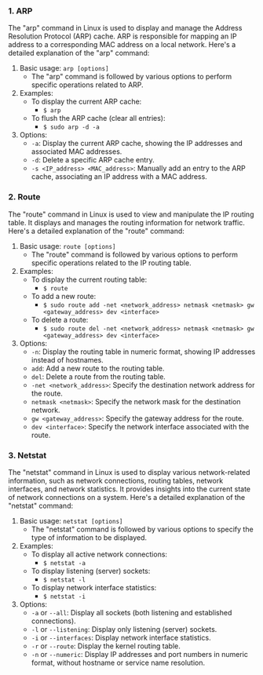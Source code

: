 ### 1. ARP
The "arp" command in Linux is used to display and manage the Address Resolution Protocol (ARP) cache. ARP is responsible for mapping an IP address to a corresponding MAC address on a local network. Here's a detailed explanation of the "arp" command:

1. Basic usage: `arp [options]`
	- The "arp" command is followed by various options to perform specific operations related to ARP.
2. Examples:
	- To display the current ARP cache:
		- `$ arp`
	- To flush the ARP cache (clear all entries):
		- `$ sudo arp -d -a`
3. Options:
	- `-a`: Display the current ARP cache, showing the IP addresses and associated MAC addresses.
	- `-d`: Delete a specific ARP cache entry.
	- `-s <IP_address> <MAC_address>`: Manually add an entry to the ARP cache, associating an IP address with a MAC address.

### 2. Route
The "route" command in Linux is used to view and manipulate the IP routing table. It displays and manages the routing information for network traffic. Here's a detailed explanation of the "route" command:

1. Basic usage: `route [options]`
	- The "route" command is followed by various options to perform specific operations related to the IP routing table.
2. Examples:  
	- To display the current routing table:
		- `$ route`
	- To add a new route:
		- `$ sudo route add -net <network_address> netmask <netmask> gw <gateway_address> dev <interface>`
	- To delete a route:
		- `$ sudo route del -net <network_address> netmask <netmask> gw <gateway_address> dev <interface>`
3. Options:
	- `-n`: Display the routing table in numeric format, showing IP addresses instead of hostnames.
	- `add`: Add a new route to the routing table.
	- `del`: Delete a route from the routing table.
	- `-net <network_address>`: Specify the destination network address for the route.
	- `netmask <netmask>`: Specify the network mask for the destination network.
	- `gw <gateway_address>`: Specify the gateway address for the route.
	- `dev <interface>`: Specify the network interface associated with the route.

### 3. Netstat
The "netstat" command in Linux is used to display various network-related information, such as network connections, routing tables, network interfaces, and network statistics. It provides insights into the current state of network connections on a system. Here's a detailed explanation of the "netstat" command:

1. Basic usage: `netstat [options]`
	- The "netstat" command is followed by various options to specify the type of information to be displayed.
2. Examples:  
	- To display all active network connections:
		- `$ netstat -a`
	- To display listening (server) sockets:
		- `$ netstat -l`
	- To display network interface statistics:
		- `$ netstat -i`
3. Options: 
	- `-a` or `--all`: Display all sockets (both listening and established connections).
	- `-l` or `--listening`: Display only listening (server) sockets.
	- `-i` or `--interfaces`: Display network interface statistics.
	- `-r` or `--route`: Display the kernel routing table.
	- `-n` or `--numeric`: Display IP addresses and port numbers in numeric format, without hostname or service name resolution.
